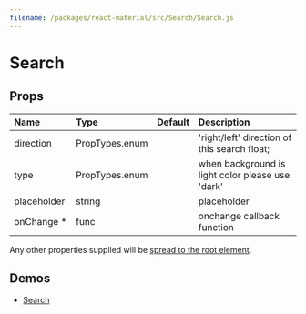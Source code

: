 ```yaml
---
filename: /packages/react-material/src/Search/Search.js
---
```


<!--- This documentation is automatically generated, do not try to edit it. -->

# Search



## Props

| Name | Type | Default | Description |
|:-----|:-----|:--------|:------------|
| <span class="prop-name">direction</span> | <span class="prop-type">PropTypes.enum |  | 'right/left' direction of this search float; |
| <span class="prop-name">type</span> | <span class="prop-type">PropTypes.enum |  | when background is light color please use 'dark' |
| <span class="prop-name">placeholder</span> | <span class="prop-type">string |  | placeholder |
| <span class="prop-name required">onChange *</span> | <span class="prop-type">func |  | onchange callback function |

Any other properties supplied will be [spread to the root element](/guides/api#spread).

## Demos

- [Search](/demos/search)

